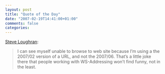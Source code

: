 ```yaml
---
layout: post
title: "Quote of the Day"
date: "2007-02-19T14:41:00+01:00"
comments: false
categories: 
---
```


<p><a href="http://www.1060.org/blogxter/entry?publicid=8C08746C8C0462CC6FB4E4D69098F1AE">Steve Loughran</a>:</p>

<blockquote>
<p>I can see myself unable to browse to web site because I&#8217;m using a the 2007/02 version of a URL, and not the 2007/06. That&#8217;s a little joke there that people working with WS-Addressing won&#8217;t find funny, not in the least.</p>
</blockquote>


